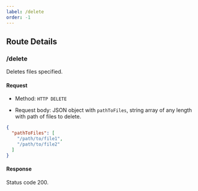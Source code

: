 ```yaml
---
label: /delete
order: -1
---
```


## Route Details

### /delete

Deletes files specified.

#### Request

- Method: `HTTP DELETE`

- Request body: JSON object with `pathToFiles`, string array of any length with path of files to delete.
```json
{
  "pathToFiles": [
    "/path/to/file1",
    "/path/to/file2"
  ]
}
```

#### Response

Status code 200.
